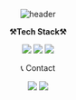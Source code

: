 
<div align="center">

![header](https://capsule-render.vercel.app/api?type=waving&color=auto&height=300&section=header&text=welcome&fontSize=90&animation=fadeIn&fontAlignY=38&desc=zini9188's%20GitHub%20Profile&descAlignY=51&descAlign=62)
</div>

<p align="center">
    <Strong>⚒️Tech Stack⚒️</Strong><br>
</p>

<p align="center" display="inline-block">
  <img src="https://img.shields.io/badge/JAVA-007396?style=for-the-badge&logo=java&logoColor=white">
  <img src="https://img.shields.io/badge/Spring-6DB33F?style=for-the-badge&logo=Spring&logoColor=white">
  <img src="https://img.shields.io/badge/MySQL-4479A1?style=for-the-badge&logo=MySQL&logoColor=white">    
</p>

<p align="center"/>
📞 Contact

<p align="center"/>
  <a href="https://velog.io/@zini9188" target="_blank"><img src="https://img.shields.io/badge/zini9188-20C997?style=flat-square&logo=velog&logoColor=white"/></a>
  <a target="_blank"><img src="https://img.shields.io/badge/zini9188@gmail.com-005FF9?style=flat-square&logo=maildotru&logoColor=white"/></a>
